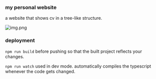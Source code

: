 ### my personal website

a website that shows cv in a tree-like structure.

![img.png](static/screenshot.png)

### deployment

```npm run build``` before pushing so that the built project reflects your changes.

```npm run watch``` used in dev mode. automatically compiles the typescript whenever the code gets changed.
